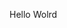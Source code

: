 Hello Wolrd
































































































































































































































































































































































































































































































































































































































































